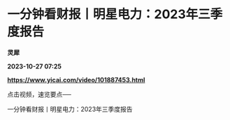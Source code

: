 # 一分钟看财报丨明星电力：2023年三季度报告
**灵犀**

**2023-10-27 07:25**

**https://www.yicai.com/video/101887453.html**

点击视频，速览要点──

一分钟看财报丨明星电力：2023年三季度报告